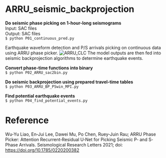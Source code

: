 # ARRU_seismic_backprojection

**Do seismic phase picking on 1-hour-long seismograms**<br/>
Input: SAC files <br/>
Output: SAC files <br/>
```$ python P01_continuous_pred.py```<br/>

Earthquake waveform detection and P/S arrivals picking on continuous data using ARRU phase picker. 
![ARRU_CLC](https://user-images.githubusercontent.com/30610646/148173622-7c873d51-2ca9-4a02-89f6-234e498d5a48.png)
The model outputs are then fed into seismic backprojection algorithms to determine earthquake events.

**Convert phase-time functions into binary**<br/>
```$ python P02_ARRU_sac2bin.py```<br/>

**Do seismic backprojection using prepared travel-time tables**<br/>
```$ python P03_ARRU_BP_PSwin_MPI.py```<br/>

**Find potential earthquake events**<br/>
```$ python P04_find_potential_events.py```

# Reference
Wu‐Yu Liao, En‐Jui Lee, Dawei Mu, Po Chen, Ruey‐Juin Rau; ARRU Phase Picker: Attention Recurrent‐Residual U‐Net for Picking Seismic P‐ and S‐Phase Arrivals. Seismological Research Letters 2021; doi: https://doi.org/10.1785/0220200382
